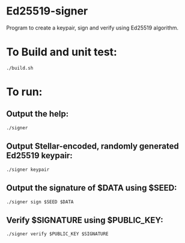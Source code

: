 # Ed25519-signer
Program to create a keypair, sign and verify using Ed25519 algorithm.

# To Build and unit test:
```
./build.sh
```

# To run:
## Output the help:
```
./signer
```

## Output Stellar-encoded, randomly generated Ed25519 keypair:
```
./signer keypair
```

## Output the signature of $DATA using $SEED:
```
./signer sign $SEED $DATA
```

## Verify $SIGNATURE using $PUBLIC_KEY:
```
./signer verify $PUBLIC_KEY $SIGNATURE
```
